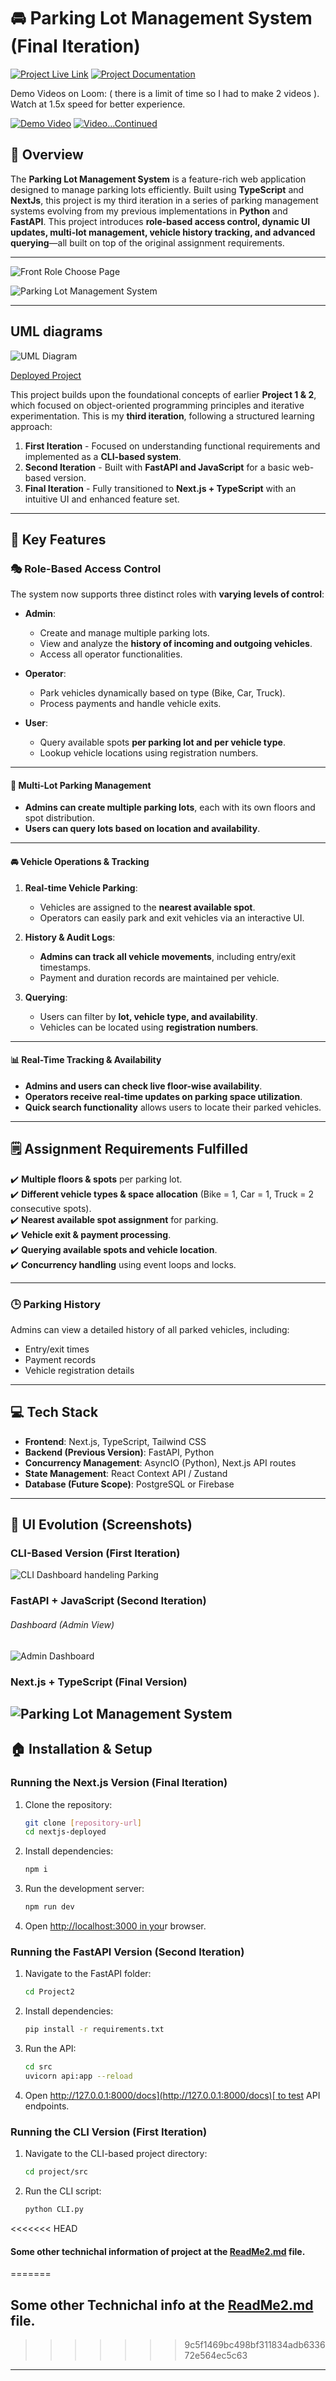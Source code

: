 # 🚘 Parking Lot Management System (Final Iteration)

[![Project Live Link](https://img.shields.io/badge/Project-Link-blue)](https://srkathal-parking-lot-system.vercel.app/)
[![Project Documentation](https://img.shields.io/badge/Documentation-Link-blue)](https://github.com/SaranshOp/Parking-Lot-System-Garage)

Demo Videos on Loom: ( there is a limit of time so I had to make 2 videos ).  
Watch at 1.5x speed for better experience.

[![Demo Video](https://img.shields.io/badge/Demo-Video-red)](https://www.loom.com/share/a59e2082629f469f9e19a3fb8c381afd?sid=27efa5ca-6ec0-4031-959c-217225d565f9)
[![Video...Continued](https://img.shields.io/badge/Demo-Video2-red)](https://www.loom.com/share/d24c8b6ffa4c45b4a282fd13d8346251?sid=52ebec37-cf0a-40e0-97c3-347d0017d0cf)

## 📖 Overview

The **Parking Lot Management System** is a feature-rich web application designed to manage parking lots efficiently. Built using **TypeScript** and **NextJs**, this project is my third iteration in a series of parking management systems evolving from my previous implementations in **Python** and **FastAPI**. This project introduces **role-based access control, dynamic UI updates, multi-lot management, vehicle history tracking, and advanced querying**—all built on top of the original assignment requirements.

---

![Front Role Choose Page ](asset/final_image2.png)

![Parking Lot Management System ](asset/final_image.png)

---

## UML diagrams

![UML Diagram](asset/plantUML.png)

[Deployed Project](https://srkathal-parking-lot-system.vercel.app/)

This project builds upon the foundational concepts of earlier **Project 1 & 2**, which focused on object-oriented programming principles and iterative experimentation. This is my **third iteration**, following a structured learning approach:

1. **First Iteration** - Focused on understanding functional requirements and implemented as a **CLI-based system**.
2. **Second Iteration** - Built with **FastAPI and JavaScript** for a basic web-based version.
3. **Final Iteration** - Fully transitioned to **Next.js + TypeScript** with an intuitive UI and enhanced feature set.

---

## 🚀 Key Features

### 🎭 Role-Based Access Control

The system now supports three distinct roles with **varying levels of control**:

- **Admin**:

  - Create and manage multiple parking lots.
  - View and analyze the **history of incoming and outgoing vehicles**.
  - Access all operator functionalities.

- **Operator**:

  - Park vehicles dynamically based on type (Bike, Car, Truck).
  - Process payments and handle vehicle exits.

- **User**:

  - Query available spots **per parking lot and per vehicle type**.
  - Lookup vehicle locations using registration numbers.

---

#### 🏢 Multi-Lot Parking Management

- **Admins can create multiple parking lots**, each with its own floors and spot distribution.
- **Users can query lots based on location and availability**.

---

#### 🚘 Vehicle Operations & Tracking

1. **Real-time Vehicle Parking**:

   - Vehicles are assigned to the **nearest available spot**.
   - Operators can easily park and exit vehicles via an interactive UI.

2. **History & Audit Logs**:

   - **Admins can track all vehicle movements**, including entry/exit timestamps.
   - Payment and duration records are maintained per vehicle.

3. **Querying**:

   - Users can filter by **lot, vehicle type, and availability**.
   - Vehicles can be located using **registration numbers**.

---

#### 📊 Real-Time Tracking & Availability

- **Admins and users can check live floor-wise availability**.
- **Operators receive real-time updates on parking space utilization**.
- **Quick search functionality** allows users to locate their parked vehicles.

---

## 🗒 Assignment Requirements Fulfilled

✔️ **Multiple floors & spots** per parking lot. <br>
✔️ **Different vehicle types & space allocation** (Bike = 1, Car = 1, Truck = 2 consecutive spots).<br>
✔️ **Nearest available spot assignment** for parking.<br>
✔️ **Vehicle exit & payment processing**.<br>
✔️ **Querying available spots and vehicle location**.<br>
✔️ **Concurrency handling** using event loops and locks.<br>

---

### 🕒 Parking History

Admins can view a detailed history of all parked vehicles, including:

- Entry/exit times
- Payment records
- Vehicle registration details

---

## 💻 Tech Stack

- **Frontend**: Next.js, TypeScript, Tailwind CSS
- **Backend (Previous Version)**: FastAPI, Python
- **Concurrency Management**: AsyncIO (Python), Next.js API routes
- **State Management**: React Context API / Zustand
- **Database (Future Scope)**: PostgreSQL or Firebase

---

## 🎨 UI Evolution (Screenshots)

### CLI-Based Version (First Iteration)

![CLI Dashboard handeling Parking ](asset/cli.png)

### FastAPI + JavaScript (Second Iteration)

###### Dashboard (Admin View)

![Admin Dashboard](https://pplx-res.cloudinary.com/image/upload/v1740139851/user_uploads/JNSrUtBItbDPAYE/image.jpg)

### Next.js + TypeScript (Final Version)

## ![Parking Lot Management System ](asset/final_image.png)

## 🏠 Installation & Setup

### Running the Next.js Version (Final Iteration)

1. Clone the repository:
   ```sh
   git clone [repository-url]
   cd nextjs-deployed
   ```
2. Install dependencies:
   ```sh
   npm i
   ```
3. Run the development server:
   ```sh
   npm run dev
   ```
4. Open [http://localhost:3000](http://localhost:3000)[ in you](http://localhost:3000)r browser.

### Running the FastAPI Version (Second Iteration)

1. Navigate to the FastAPI folder:
   ```sh
   cd Project2
   ```
2. Install dependencies:
   ```sh
   pip install -r requirements.txt
   ```
3. Run the API:
   ```sh
   cd src
   uvicorn api:app --reload
   ```
4. Open [http://127.0.0.1:8000/docs](http://127.0.0.1:8000/docs)[ to test](http://127.0.0.1:8000/docs) API endpoints.

### Running the CLI Version (First Iteration)

1. Navigate to the CLI-based project directory:
   ```sh
   cd project/src
   ```
2. Run the CLI script:
   ```sh
   python CLI.py
   ```

<<<<<<< HEAD
#### Some other technichal information of project at the [ReadMe2.md](ReadMe2.md) file.
=======
## Some other Technichal info at the [ReadMe2.md](ReadMe2.md) file.
>>>>>>> 9c5f1469bc498bf311834adb633672e564ec5c63

---
